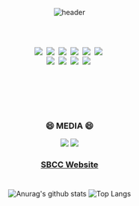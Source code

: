 <div align="center">

![header](https://capsule-render.vercel.app/api?type=soft&color=auto&height=150&section=header&text=SmartBlockChainCity&fontSize=70&animation=twinkling)

<br>
<br>

<p align="center">
  <img src="https://img.shields.io/badge/Python-3766AB?style=flat-square&logo=Python&logoColor=white"/></a>&nbsp 
  <img src="https://img.shields.io/badge/Java-007396?style=flat-square&logo=Java&logoColor=white"/></a>&nbsp 
  <img src="https://img.shields.io/badge/C++-00599C?style=flat-square&logo=C%2B%2B&logoColor=white"/></a>&nbsp 
  <img src="https://img.shields.io/badge/C-A8B9CC?style=flat-square&logo=C&logoColor=white"/></a>&nbsp 
  <img src="https://img.shields.io/badge/Javascript-ffb13b?style=flat-square&logo=javascript&logoColor=white"/></a>&nbsp 
  <img src="https://img.shields.io/badge/css-1572B6?style=flat-square&logo=css3&logoColor=white"/></a>&nbsp 
  <br>
  <img src="https://img.shields.io/badge/SpringBoot-6DB33F?style=flat-square&logo=Spring&logoColor=white"/></a>&nbsp 
  <img src="https://img.shields.io/badge/Django-092E20?style=flat-square&logo=Django&logoColor=white"/></a>&nbsp 
  <img src="https://img.shields.io/badge/Mysql-E6B91E?style=flat-square&logo=MySql&logoColor=white"/></a>&nbsp 
  <img src="https://img.shields.io/badge/aws-333664?style=flat-square&logo=amazon-aws&logoColor=white"/></a>&nbsp  
</p>

<br>

#
<br>
<h3 align="center"> 😄 MEDIA 😄 </h3>
<p align="center">
  <a href="https://twitter.com/SBCC_Blockchain"><img src="https://img.shields.io/badge/Twitter-1DA1F2?style=flat-square&logo=Twitter&logoColor=white"/></a>
  <a href="https://open.kakao.com/o/gnZrrZ6d"><img src="https://img.shields.io/badge/KakaoTalk-FFCD00?style=flat-square&logo=KakaoTalk&logoColor=white"/></a>
</p>

  <h3 align="center"><a href="https://www.sbcc.world/">SBCC Website</a></h3>

#
![Anurag's github stats](https://github-readme-stats.vercel.app/api?username=SBCC-World&show_icons=true&theme=tokyonight)
![Top Langs](https://github-readme-stats.vercel.app/api/top-langs/?username=SBCC-World&layout=compact&theme=tokyonight)
</div>
